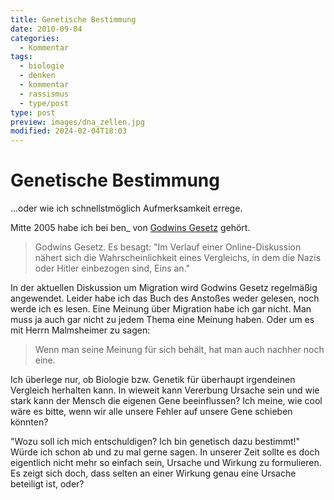 ```yaml
---
title: Genetische Bestimmung
date: 2010-09-04
categories:
  - Kommentar
tags:
  - biologie
  - denken
  - kommentar
  - rassismus
  - type/post
type: post
preview: images/dna_zellen.jpg
modified: 2024-02-04T18:03
---
```


# Genetische Bestimmung

...oder wie ich schnellstmöglich Aufmerksamkeit errege.

Mitte 2005 habe ich bei ben\_ von [Godwins Gesetz](http://anmutunddemut.de/2005/05/05/godwins-gesetz.html) gehört.

> Godwins Gesetz. Es besagt: "Im Verlauf einer Online-Diskussion nähert sich die Wahrscheinlichkeit eines Vergleichs, in dem die Nazis oder Hitler einbezogen sind, Eins an."

In der aktuellen Diskussion um Migration wird Godwins Gesetz regelmäßig angewendet. Leider habe ich das Buch des Anstoßes weder gelesen, noch werde ich es lesen. Eine Meinung über Migration habe ich gar nicht. Man muss ja auch gar nicht zu jedem Thema eine Meinung haben. Oder um es mit Herrn Malmsheimer zu sagen:

> Wenn man seine Meinung für sich behält, hat man auch nachher noch eine.

Ich überlege nur, ob Biologie bzw. Genetik für überhaupt irgendeinen Vergleich herhalten kann. In wieweit kann Vererbung Ursache sein und wie stark kann der Mensch die eigenen Gene beeinflussen? Ich meine, wie cool wäre es bitte, wenn wir alle unsere Fehler auf unsere Gene schieben könnten?

"Wozu soll ich mich entschuldigen? Ich bin genetisch dazu bestimmt!" Würde ich schon ab und zu mal gerne sagen. In unserer Zeit sollte es doch eigentlich nicht mehr so einfach sein, Ursache und Wirkung zu formulieren. Es zeigt sich doch, dass selten an einer Wirkung genau eine Ursache beteiligt ist, oder?

